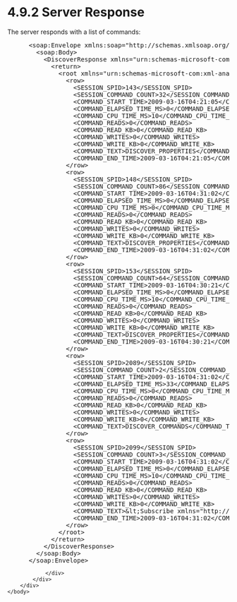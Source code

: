 <html dir="LTR" xmlns:mshelp="http://msdn.microsoft.com/mshelp" xmlns:ddue="http://ddue.schemas.microsoft.com/authoring/2003/5" xmlns:xlink="http://www.w3.org/1999/xlink" xmlns:tool="http://www.microsoft.com/tooltip">
    <head>
        <meta http-equiv="Content-Type" content="text/html; CHARSET=utf-8"></meta>
        <meta name="save" content="history"></meta>
        <title>4.9.2 Server Response</title>
        <xml>
            <mshelp:toctitle title="4.9.2 Server Response"></mshelp:toctitle>
            <mshelp:rltitle title="[MS-SSAS]: Server Response"></mshelp:rltitle>
            <mshelp:keyword index="A" term="c25f432e-fcd9-487c-83d9-15377f3b35f8"></mshelp:keyword>
            <mshelp:attr name="DCSext.ContentType" value="open specification"></mshelp:attr>
            <mshelp:attr name="AssetID" value="c25f432e-fcd9-487c-83d9-15377f3b35f8"></mshelp:attr>
            <mshelp:attr name="TopicType" value="kbRef"></mshelp:attr>
            <mshelp:attr name="DCSext.Title" value="[MS-SSAS]: Server Response" />
        </xml>
    </head>
    <body>
        <div id="header">
            <h1 class="heading">4.9.2 Server Response</h1>
        </div>
        <div id="mainSection">
            <div id="mainBody">
                <div id="allHistory" class="saveHistory"></div>
                <div id="sectionSection0" class="section" name="collapseableSection">
                    

<p>The server responds with a list of commands:</p>

<dl>
<dd>
<div><pre> &lt;soap:Envelope xmlns:soap=&quot;http://schemas.xmlsoap.org/soap/envelope/&quot;&gt;
   &lt;soap:Body&gt;
     &lt;DiscoverResponse xmlns=&quot;urn:schemas-microsoft-com:xml-analysis&quot; xmlns:ddl2=&quot;http://schemas.microsoft.com/analysisservices/2003/engine/2&quot; xmlns:ddl2_2=&quot;http://schemas.microsoft.com/analysisservices/2003/engine/2/2&quot; xmlns:ddl100=&quot;http://schemas.microsoft.com/analysisservices/2008/engine/100&quot; xmlns:ddl100_100=&quot;http://schemas.microsoft.com/analysisservices/2008/engine/100/100&quot;&gt;
       &lt;return&gt;
         &lt;root xmlns=&quot;urn:schemas-microsoft-com:xml-analysis:rowset&quot; xmlns:xsi=&quot;http://www.w3.org/2001/XMLSchema-instance&quot; xmlns:xsd=&quot;http://www.w3.org/2001/XMLSchema&quot;&gt;
           &lt;row&gt;
             &lt;SESSION_SPID&gt;143&lt;/SESSION_SPID&gt;
             &lt;SESSION_COMMAND_COUNT&gt;32&lt;/SESSION_COMMAND_COUNT&gt;
             &lt;COMMAND_START_TIME&gt;2009-03-16T04:21:05&lt;/COMMAND_START_TIME&gt;
             &lt;COMMAND_ELAPSED_TIME_MS&gt;0&lt;/COMMAND_ELAPSED_TIME_MS&gt;
             &lt;COMMAND_CPU_TIME_MS&gt;10&lt;/COMMAND_CPU_TIME_MS&gt;
             &lt;COMMAND_READS&gt;0&lt;/COMMAND_READS&gt;
             &lt;COMMAND_READ_KB&gt;0&lt;/COMMAND_READ_KB&gt;
             &lt;COMMAND_WRITES&gt;0&lt;/COMMAND_WRITES&gt;
             &lt;COMMAND_WRITE_KB&gt;0&lt;/COMMAND_WRITE_KB&gt;
             &lt;COMMAND_TEXT&gt;DISCOVER_PROPERTIES&lt;/COMMAND_TEXT&gt;
             &lt;COMMAND_END_TIME&gt;2009-03-16T04:21:05&lt;/COMMAND_END_TIME&gt;
           &lt;/row&gt;
           &lt;row&gt;
             &lt;SESSION_SPID&gt;148&lt;/SESSION_SPID&gt;
             &lt;SESSION_COMMAND_COUNT&gt;86&lt;/SESSION_COMMAND_COUNT&gt;
             &lt;COMMAND_START_TIME&gt;2009-03-16T04:31:02&lt;/COMMAND_START_TIME&gt;
             &lt;COMMAND_ELAPSED_TIME_MS&gt;0&lt;/COMMAND_ELAPSED_TIME_MS&gt;
             &lt;COMMAND_CPU_TIME_MS&gt;0&lt;/COMMAND_CPU_TIME_MS&gt;
             &lt;COMMAND_READS&gt;0&lt;/COMMAND_READS&gt;
             &lt;COMMAND_READ_KB&gt;0&lt;/COMMAND_READ_KB&gt;
             &lt;COMMAND_WRITES&gt;0&lt;/COMMAND_WRITES&gt;
             &lt;COMMAND_WRITE_KB&gt;0&lt;/COMMAND_WRITE_KB&gt;
             &lt;COMMAND_TEXT&gt;DISCOVER_PROPERTIES&lt;/COMMAND_TEXT&gt;
             &lt;COMMAND_END_TIME&gt;2009-03-16T04:31:02&lt;/COMMAND_END_TIME&gt;
           &lt;/row&gt;
           &lt;row&gt;
             &lt;SESSION_SPID&gt;153&lt;/SESSION_SPID&gt;
             &lt;SESSION_COMMAND_COUNT&gt;64&lt;/SESSION_COMMAND_COUNT&gt;
             &lt;COMMAND_START_TIME&gt;2009-03-16T04:30:21&lt;/COMMAND_START_TIME&gt;
             &lt;COMMAND_ELAPSED_TIME_MS&gt;0&lt;/COMMAND_ELAPSED_TIME_MS&gt;
             &lt;COMMAND_CPU_TIME_MS&gt;10&lt;/COMMAND_CPU_TIME_MS&gt;
             &lt;COMMAND_READS&gt;0&lt;/COMMAND_READS&gt;
             &lt;COMMAND_READ_KB&gt;0&lt;/COMMAND_READ_KB&gt;
             &lt;COMMAND_WRITES&gt;0&lt;/COMMAND_WRITES&gt;
             &lt;COMMAND_WRITE_KB&gt;0&lt;/COMMAND_WRITE_KB&gt;
             &lt;COMMAND_TEXT&gt;DISCOVER_PROPERTIES&lt;/COMMAND_TEXT&gt;
             &lt;COMMAND_END_TIME&gt;2009-03-16T04:30:21&lt;/COMMAND_END_TIME&gt;
           &lt;/row&gt;
           &lt;row&gt;
             &lt;SESSION_SPID&gt;2089&lt;/SESSION_SPID&gt;
             &lt;SESSION_COMMAND_COUNT&gt;2&lt;/SESSION_COMMAND_COUNT&gt;
             &lt;COMMAND_START_TIME&gt;2009-03-16T04:31:02&lt;/COMMAND_START_TIME&gt;
             &lt;COMMAND_ELAPSED_TIME_MS&gt;33&lt;/COMMAND_ELAPSED_TIME_MS&gt;
             &lt;COMMAND_CPU_TIME_MS&gt;0&lt;/COMMAND_CPU_TIME_MS&gt;
             &lt;COMMAND_READS&gt;0&lt;/COMMAND_READS&gt;
             &lt;COMMAND_READ_KB&gt;0&lt;/COMMAND_READ_KB&gt;
             &lt;COMMAND_WRITES&gt;0&lt;/COMMAND_WRITES&gt;
             &lt;COMMAND_WRITE_KB&gt;0&lt;/COMMAND_WRITE_KB&gt;
             &lt;COMMAND_TEXT&gt;DISCOVER_COMMANDS&lt;/COMMAND_TEXT&gt;
           &lt;/row&gt;
           &lt;row&gt;
             &lt;SESSION_SPID&gt;2099&lt;/SESSION_SPID&gt;
             &lt;SESSION_COMMAND_COUNT&gt;3&lt;/SESSION_COMMAND_COUNT&gt;
             &lt;COMMAND_START_TIME&gt;2009-03-16T04:31:02&lt;/COMMAND_START_TIME&gt;
             &lt;COMMAND_ELAPSED_TIME_MS&gt;0&lt;/COMMAND_ELAPSED_TIME_MS&gt;
             &lt;COMMAND_CPU_TIME_MS&gt;10&lt;/COMMAND_CPU_TIME_MS&gt;
             &lt;COMMAND_READS&gt;0&lt;/COMMAND_READS&gt;
             &lt;COMMAND_READ_KB&gt;0&lt;/COMMAND_READ_KB&gt;
             &lt;COMMAND_WRITES&gt;0&lt;/COMMAND_WRITES&gt;
             &lt;COMMAND_WRITE_KB&gt;0&lt;/COMMAND_WRITE_KB&gt;
             &lt;COMMAND_TEXT&gt;&amp;lt;Subscribe xmlns=&quot;http://schemas.microsoft.com/analysisservices/2003/engine&quot;/&amp;gt;&lt;/COMMAND_TEXT&gt;
             &lt;COMMAND_END_TIME&gt;2009-03-16T04:31:02&lt;/COMMAND_END_TIME&gt;
           &lt;/row&gt;
         &lt;/root&gt;
       &lt;/return&gt;
     &lt;/DiscoverResponse&gt;
   &lt;/soap:Body&gt;
 &lt;/soap:Envelope&gt;
</pre></div>
</dd></dl>


                </div>
            </div>
        </div>
    </body>
</html>